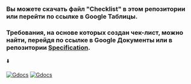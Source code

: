 ### Вы можете скачать файл "Checklist" в этом репозитории или перейти по ссылке в Google Таблицы. 
### Требования, на основе которых создан чек-лист, можно найти, перейдя по ссылке в Google Документы или в репозитории [Specification](https://github.com/ConstantineQA/Specification).

⬇️

[![Gdocs](https://img.shields.io/badge/-docs.google-00AC47?style=for-the-badge&logo=google&logoColor=060138)](https://docs.google.com/spreadsheets/d/19OwGtYJsJD41HcpEWVDdUZ2EOkEXf2ppQJeBo7iJViE/edit?usp=sharing)
[![Gdocs](https://img.shields.io/badge/-docs.google-4285F4?style=for-the-badge&logo=google&logoColor=060138)](https://docs.google.com/spreadsheets/d/1JP5kqMWHTrCR5wSa3N5n2_WOEKclJQppcP8Qho-o8Ow/edit?usp=sharing)
